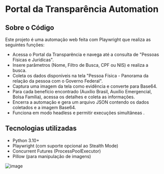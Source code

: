 # Portal da Transparência Automation

## Sobre o Código

Este projeto é uma automação web feita com Playwright que realiza as seguintes funções:

- Acessa o Portal da Transparência e navega até a consulta de "Pessoas Físicas e Jurídicas".
- Insere parâmetros (Nome, Filtro de Busca, CPF ou NIS) e realiza a busca.
- Coleta os dados disponíveis na tela "Pessoa Física - Panorama da relação da pessoa com o Governo Federal".
- Captura uma imagem da tela como evidência e converte para Base64.
- Para cada benefício encontrado (Auxílio Brasil, Auxílio Emergencial, Bolsa Família), acessa os detalhes e coleta as informações.
- Encerra a automação e gera um arquivo JSON contendo os dados coletados e a imagem Base64.
-  Funciona em modo headless e permitir execuções simultâneas .

## Tecnologias utilizadas

- Python 3.10+
- Playwright (com suporte opcional ao Stealth Mode)
- Concurrent Futures (ProcessPoolExecutor)
- Pillow (para manipulação de imagens)


![image](https://github.com/user-attachments/assets/f5c3e64b-695c-448d-aee4-9da8f08dc59b)

